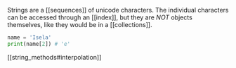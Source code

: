 Strings are a [[sequences]] of unicode characters. The individual characters can be accessed through an [[index]], but they are _NOT_ objects themselves, like they would be in a [[collections]].

```python
name = 'Isela'
print(name[2]) # 'e'
```


[[string_methods#interpolation]]

